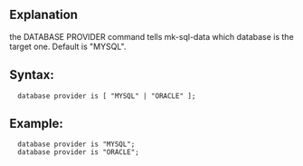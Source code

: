## Explanation

the DATABASE PROVIDER command tells mk-sql-data which database is the target one. Default is "MYSQL".


## Syntax:
```
  database provider is [ "MYSQL" | "ORACLE" ];
```

## Example:
```
  database provider is "MYSQL";
  database provider is "ORACLE";
```